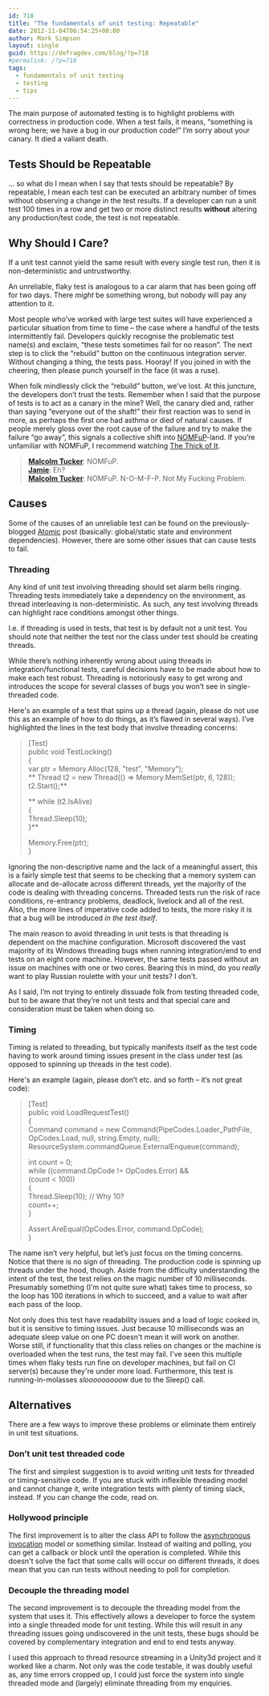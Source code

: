 ```yaml
---
id: 718
title: "The fundamentals of unit testing: Repeatable"
date: 2012-11-04T06:54:25+00:00
author: Mark Simpson
layout: single
guid: https://defragdev.com/blog/?p=718
#permalink: /?p=718
tags:
  - fundamentals of unit testing
  - testing
  - tips
---
```

The main purpose of automated testing is to highlight problems with correctness in production code. When a test fails, it means, “something is wrong here; we have a bug in our production code!” I’m sorry about your canary. It died a valiant death.

## Tests Should be Repeatable

... so what do I mean when I say that tests should be repeatable? By repeatable, I mean each test can be executed an arbitrary number of times without observing a change in the test results. If a developer can run a unit test 100 times in a row and get two or more distinct results **without** altering any production/test code, the test is not repeatable. 

## Why Should I Care?

If a unit test cannot yield the same result with every single test run, then it is non-deterministic and untrustworthy. 

An unreliable, flaky test is analogous to a car alarm that has been going off for two days. There _might_ be something wrong, but nobody will pay any attention to it. 

Most people who’ve worked with large test suites will have experienced a particular situation from time to time – the case where a handful of the tests intermittently fail. Developers quickly recognise the problematic test name(s) and exclaim, “these tests sometimes fail for no reason”. The next step is to click the “rebuild” button on the continuous integration server. Without changing a thing, the tests pass. Hooray! If you joined in with the cheering, then please punch yourself in the face (it was a ruse).

When folk mindlessly click the “rebuild” button, we’ve lost. At this juncture, the developers don’t trust the tests. Remember when I said that the purpose of tests is to act as a canary in the mine? Well, the canary died and, rather than saying “everyone out of the shaft!” their first reaction was to send in more, as perhaps the first one had asthma or died of natural causes. If people merely gloss over the root cause of the failure and try to make the failure “go away”, this signals a collective shift into [NOMFuP](http://www.urbandictionary.com/define.php?term=NOMFup)-land. If you’re unfamiliar with NOMFuP, I recommend watching [The Thick of It](http://uk.imdb.com/title/tt0459159/).

> **[Malcolm Tucker](http://uk.imdb.com/name/nm0134922/)**: NOMFuP.  
> **[Jamie](http://uk.imdb.com/name/nm0383467/)**: Eh?  
> **[Malcolm Tucker](http://uk.imdb.com/name/nm0134922/)**: NOMFuP. N-O-M-F-P. Not My Fucking Problem. 

## Causes

Some of the causes of an unreliable test can be found on the previously-blogged [Atomic](?p=714) post (basically: global/static state and environment dependencies). However, there are some other issues that can cause tests to fail.

### Threading

Any kind of unit test involving threading should set alarm bells ringing. Threading tests immediately take a dependency on the environment, as thread interleaving is non-deterministic. As such, any test involving threads can highlight race conditions amongst other things. 

I.e. if threading is used in tests, that test is by default not a unit test. You should note that neither the test nor the class under test should be creating threads.

While there’s nothing inherently wrong about using threads in integration/functional tests, careful decisions have to be made about how to make each test robust. Threading is notoriously easy to get wrong and introduces the scope for several classes of bugs you won’t see in single-threaded code.

Here's an example of a test that spins up a thread (again, please do not use this as an example of how to do things, as it’s flawed in several ways). I’ve highlighted the lines in the test body that involve threading concerns:

> [Test]  
> public void TestLocking()  
> {  
>  var ptr = Memory.Alloc(128, "test", "Memory");  
> ** Thread t2 = new Thread(() => Memory.MemSet(ptr, 6, 128));  
>  t2.Start();**
> 
> ** while (t2.IsAlive)  
>  {  
>  Thread.Sleep(10);  
>  }**
> 
>  Memory.Free(ptr);  
> }

Ignoring the non-descriptive name and the lack of a meaningful assert, this is a fairly simple test that seems to be checking that a memory system can allocate and de-allocate across different threads, yet the majority of the code is dealing with threading concerns. Threaded tests run the risk of race conditions, re-entrancy problems, deadlock, livelock and all of the rest. Also, the more lines of imperative code added to tests, the more risky it is that a bug will be introduced _in the test itself_. 

The main reason to avoid threading in unit tests is that threading is dependent on the machine configuration. Microsoft discovered the vast majority of its Windows threading bugs when running integration/end to end tests on an eight core machine. However, the same tests passed without an issue on machines with one or two cores. Bearing this in mind, do you _really_ want to play Russian roulette with your unit tests? I don't. 

As I said, I’m not trying to entirely dissuade folk from testing threaded code, but to be aware that they’re not unit tests and that special care and consideration must be taken when doing so. 

### Timing

Timing is related to threading, but typically manifests itself as the test code having to work around timing issues present in the class under test (as opposed to spinning up threads in the test code). 

Here's an example (again, please don’t etc. and so forth – it’s not great code): 

> [Test]  
> public void LoadRequestTest()  
> {  
>  Command command = new Command(PipeCodes.Loader_PathFile, OpCodes.Load, null, string.Empty, null);  
>  ResourceSystem.commandQueue.ExternalEnqueue(command);
> 
>  int count = 0;  
>  while ((command.OpCode != OpCodes.Error) &&  
>  (count < 100))  
>  {  
>  Thread.Sleep(10); // Why 10?  
>  count++;  
>  }
> 
>  Assert.AreEqual(OpCodes.Error, command.OpCode);  
> }

The name isn’t very helpful, but let’s just focus on the timing concerns. Notice that there is no sign of threading. The production code is spinning up threads under the hood, though. Aside from the difficulty understanding the intent of the test, the test relies on the magic number of 10 milliseconds. Presumably something (I'm not quite sure what) takes time to process, so the loop has 100 iterations in which to succeed, and a value to wait after each pass of the loop. 

Not only does this test have readability issues and a load of logic cooked in, but it is sensitive to timing issues. Just because 10 milliseconds was an adequate sleep value on one PC doesn't mean it will work on another. Worse still, if functionality that this class relies on changes or the machine is overloaded when the test runs, the test may fail. I've seen this multiple times when flaky tests run fine on developer machines, but fail on CI server(s) because they're under more load. Furthermore, this test is running-in-molasses _slooooooooow_ due to the Sleep() call.

## Alternatives

There are a few ways to improve these problems or eliminate them entirely in unit test situations. 

### Don’t unit test threaded code

The first and simplest suggestion is to avoid writing unit tests for threaded or timing-sensitive code. If you are stuck with inflexible threading model and cannot change it, write integration tests with plenty of timing slack, instead. If you can change the code, read on. 

### Hollywood principle

The first improvement is to alter the class API to follow the [asynchronous invocation](http://shiman.wordpress.com/2008/09/11/c-net-delegates-asynchronous-invocation-endinvoke-method/) model or something similar. Instead of waiting and polling, you can get a callback or block until the operation is completed. While this doesn't solve the fact that some calls will occur on different threads, it does mean that you can run tests without needing to poll for completion. 

### Decouple the threading model

The second improvement is to decouple the threading model from the system that uses it. This effectively allows a developer to force the system into a single threaded mode for unit testing. While this will result in any threading issues going undiscovered in the unit tests, these bugs should be covered by complementary integration and end to end tests anyway. 

I used this approach to thread resource streaming in a Unity3d project and it worked like a charm. Not only was the code testable, it was doubly useful as, any time errors cropped up, I could just force the system into single threaded mode and (largely) eliminate threading from my enquiries.